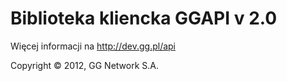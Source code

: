 Biblioteka kliencka GGAPI v 2.0
===============================

Więcej informacji na http://dev.gg.pl/api


Copyright © 2012, GG Network S.A.
